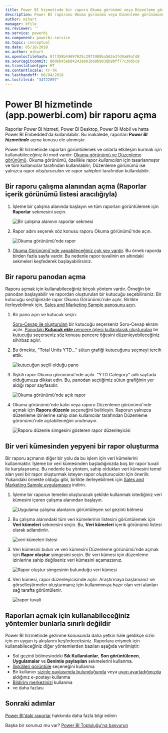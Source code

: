 ```yaml
---
title: Power BI hizmetinde bir raporu Okuma görünümü veya Düzenleme görünümü'nde açma
description: Power BI raporunu Okuma görünümü veya Düzenleme görünümünde açma
author: mihart
manager: kfile
ms.reviewer: ''
ms.service: powerbi
ms.component: powerbi-service
ms.topic: conceptual
ms.date: 05/18/2018
ms.author: mihart
ms.openlocfilehash: 8ff358b44697625c2971989ba562e3fd9a69afd8
ms.sourcegitcommit: 80d6b45eb84243e801b60b9038b9bff77c30d5c8
ms.translationtype: HT
ms.contentlocale: tr-TR
ms.lasthandoff: 06/04/2018
ms.locfileid: "34722897"
---
```

# <a name="open-a-report-in-power-bi-service-apppowerbicom"></a>Power BI hizmetinde (app.powerbi.com) bir raporu açma
Raporlar Power BI hizmeti, Power BI Desktop, Power BI Mobil ve hatta Power BI Embedded'da kullanılabilir. Bu makalede, raporları ***Power BI hizmetinde*** açma konusu ele alınmıştır.

Power BI hizmetinde raporları görüntülemek ve onlarla etkileşim kurmak için kullanabileceğiniz iki mod vardır: [Okuma görünümü ve Düzenleme görünümü](service-reading-view-and-editing-view.md). Okuma görünümü, özellikle rapor *kullanıcıları* için tasarlanmıştır ve tüm kullanıcılar tarafından kullanılabilir; Düzenleme görünümü ise yalnızca rapor *oluşturucuları* ve rapor sahipleri tarafından kullanılabilir. 

## <a name="open-a-report-from-a-workspace-via-the-reports-content-view-list"></a>Bir raporu çalışma alanından açma (**Raporlar** içerik görünümü listesi aracılığıyla)

1. İşleme bir çalışma alanında başlayın ve tüm raporları görüntülemek için **Raporlar** sekmesini seçin.  
   
   ![Bir çalışma alanının raporlar sekmesi](media/service-report-open/power-bi-open-report.png)
2. Rapor adını seçerek söz konusu raporu Okuma görünümü'nde açın.  
   
    ![Okuma görünümü’nde rapor](media/service-report-open/power-bi-reading-view.png)
3. [Okuma Görünümü'nde yapabileceğiniz çok şey vardır](service-reading-view-and-editing-view.md).  Bu örnek raporda birden fazla sayfa vardır. Bu nedenle rapor tuvalinin en altındaki sekmeleri keşfederek başlayabilirsiniz. 

## <a name="open-a-report-from-a-dashboard"></a>Bir raporu panodan açma
Raporu açmak için kullanabileceğiniz birçok yöntem vardır. Örneğin bir panodan başlayabilir ve rapordan oluşturulan bir kutucuğu seçebilirsiniz.  Bir kutucuğu seçtiğinizde rapor Okuma Görünümü'nde açılır. Birlikte ilerleyebilmek için, [Sales and Marketing Sample panosunu açın](sample-datasets.md).

1. Bir pano açın ve kutucuk seçin.

   [Soru-Cevap ile oluşturulan](service-dashboard-pin-tile-from-q-and-a.md) bir kutucuğu seçerseniz Soru-Cevap ekranı açılır. [Panodaki **Kutucuk ekle** pencere öğesi kullanılarak oluşturulan](service-dashboard-add-widget.md) bir kutucuğu seçerseniz söz konusu pencere öğesini düzenleyebileceğiniz sihirbaz açılır.  

2.  Bu örnekte, "Total Units YTD..." sütun grafiği kutucuğunu seçmeyi tercih ettik.

    ![kutucuğun seçili olduğu pano](media/service-report-open/power-bi-dashboard.png)

3.  İlişkili rapor Okuma görünümü'nde açılır. "YTD Category" adlı sayfada olduğumuza dikkat edin. Bu, panodan seçtiğimiz sütun grafiğinin yer aldığı rapor sayfasıdır.

    ![Okuma görünümü’nde açık rapor](media/service-report-open/power-bi-report.png)

4. Okuma görünümü'nde kalın veya raporu Düzenleme görünümü'nde açmak için **Raporu düzenle** seçeneğini belirleyin. Raporun yalnızca düzenleme izinlerine sahip olan kullanıcılar tarafından Düzenleme görünümü'nde açılabileceğini unutmayın.

    ![Raporu düzenle simgesini gösteren rapor düzenleyicisi](media/service-report-open/power-bi-edit-report.png)

## <a name="create-a-brand-new-report-from-a-dataset"></a>Bir veri kümesinden yepyeni bir rapor oluşturma
Bir raporu açmanın diğer bir yolu da bu işlem için veri kümelerini kullanmaktır. İşleme bir veri kümesinden başladığınızda boş bir rapor tuvali ile karşılaşırsınız. Bu nedenle bu yöntem, sahip oldukları veri kümesini temel alan yeni bir rapor oluşturmak isteyen rapor *oluşturucuları* için önerilir. Yukarıdaki örnekte olduğu gibi, birlikte ilerleyebilmek için [Sales and Marketing Sample uygulamasını](sample-datasets.md) indirin.

1. İşleme bir raporun temelini oluşturacak şekilde kullanmak istediğiniz veri kümesini içeren çalışma alanından başlayın.

   ![Uygulama çalışma alanlarını görüntüleyen sol gezinti bölmesi](media/service-report-open/power-bi-workspace.png)

2. Bu çalışma alanındaki tüm veri kümelerinin listesini görüntülemek için **Veri kümeleri** sekmesini seçin. Bu, **Veri kümeleri** içerik görünümü listesi olarak adlandırılır.
   
   ![veri kümeleri listesi](media/service-report-open/power-bi-dataset.png)

1. Veri kümesini bulun ve veri kümesini Düzenleme görünümü'nde açmak için **Rapor oluştur** simgesini seçin. Bir veri kümesi için düzenleme izinlerine sahip değilseniz veri kümesini açamazsınız. 
   
    ![Rapor oluştur simgesinin bulunduğu veri kümesi](media/service-report-open/power-bi-create-report.png)

3. Veri kümesi, rapor düzenleyicisinde açılır. Araştırmaya başlamanız ve görselleştirmeler oluşturmanız için kullanımınıza hazır olan veri alanları sağ tarafta görüntülenir. 

   ![rapor tuvali](media/service-report-open/power-bi-blank-canvas.png)

##  <a name="still-more-ways-to-open-a-report"></a>Raporları açmak için kullanabileceğiniz yöntemler bunlarla sınırlı değildir
Power BI hizmetinde gezinme konusunda daha yetkin hale geldikçe sizin için en uygun iş akışlarını keşfedeceksiniz. Raporlara erişmek için kullanabileceğiniz diğer yöntemlerden bazıları aşağıda verilmiştir:
- Sol gezinti bölmesindeki **Sık Kullanılanlar**, **Son görüntülenen**, **Uygulamalar** ve **Benimle paylaşılan** sekmelerini kullanma. 
- [İlişkilileri görüntüle](service-related-content.md) seçeneğini kullanma
- Bir kullanıcı [sizinle paylaşımda bulunduğunda](service-share-reports.md) veya [uyarı ayarladığınızda](service-set-data-alerts.md) aldığınız e-postayı kullanma    
- [Bildirim merkezinizi](service-notification-center.md) kullanma    
- ve daha fazlası

## <a name="next-steps"></a>Sonraki adımlar
[Power BI'daki raporlar](service-reports.md) hakkında daha fazla bilgi edinin

Başka bir sorunuz mu var? [Power BI Topluluğu'na başvurun](http://community.powerbi.com/)  

